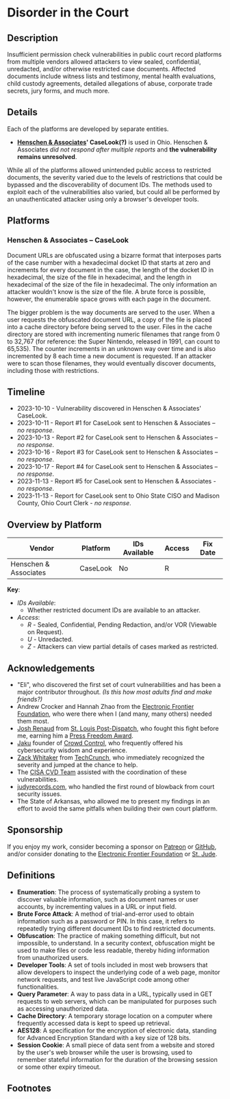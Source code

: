 # Disorder in the Court

## Description

Insufficient permission check vulnerabilities in public court record platforms from multiple vendors allowed attackers to view sealed, confidential, unredacted, and/or otherwise restricted case documents. Affected documents include witness lists and testimony, mental health evaluations, child custody agreements, detailed allegations of abuse, corporate trade secrets, jury forms, and much more.

## Details

Each of the platforms are developed by separate entities.

- **[Henschen & Associates](https://henschen.com/)' CaseLook(?)** is used in Ohio. Henschen & Associates _did not respond after multiple reports_ and **the vulnerability remains unresolved**.

While all of the platforms allowed unintended public access to restricted documents, the severity varied due to the levels of restrictions that could be bypassed and the discoverability of document IDs. The methods used to exploit each of the vulnerabilities also varied, but could all be performed by an unauthenticated attacker using only a browser's developer tools.

## Platforms

### Henschen & Associates – CaseLook

Document URLs are obfuscated using a bizarre format that interposes parts of the case number with a hexadecimal docket ID that starts at zero and increments for every document in the case, the length of the docket ID in hexadecimal, the size of the file in hexadecimal, and the length in hexadecimal of the size of the file in hexadecimal. The only information an attacker wouldn't know is the size of the file. A brute force is possible, however, the enumerable space grows with each page in the document.

The bigger problem is the way documents are served to the user. When a user requests the obfuscated document URL, a copy of the file is placed into a cache directory before being served to the user. Files in the cache directory are stored with incrementing numeric filenames that range from 0 to 32,767 (for reference: the Super Nintendo, released in 1991, can count to 65,535). The counter increments in an unknown way over time and is also incremented by 8 each time a new document is requested. If an attacker were to scan those filenames, they would eventually discover documents, including those with restrictions.

## Timeline

- 2023-10-10 - Vulnerability discovered in Henschen & Associates' CaseLook.
- 2023-10-11 - Report #1 for CaseLook sent to Henschen & Associates – _no response_.
- 2023-10-13 - Report #2 for CaseLook sent to Henschen & Associates – _no response_.
- 2023-10-16 - Report #3 for CaseLook sent to Henschen & Associates – _no response_.
- 2023-10-17 - Report #4 for CaseLook sent to Henschen & Associates – _no response_.
- 2023-11-13 - Report #5 for CaseLook sent to Henschen & Associates - _no response_.
- 2023-11-13 - Report for CaseLook sent to Ohio State CISO and Madison County, Ohio Court Clerk - _no response_.

## Overview by Platform

| Vendor                | Platform | IDs Available | Access | Fix Date |
| --------------------- | -------- | ------------- | ------ | -------- |
| Henschen & Associates | CaseLook | No            | R      |          |

**Key**:

- _IDs Available_:
  - Whether restricted document IDs are available to an attacker.
- _Access_:
  - _R_ - Sealed, Confidential, Pending Redaction, and/or VOR (Viewable on Request).
  - _U_ - Unredacted.
  - _Z_ - Attackers can view partial details of cases marked as restricted.

## Acknowledgements

- "Eli", who discovered the first set of court vulnerabilities and has been a major contributor throughout. _(Is this how most adults find and make friends?)_
- Andrew Crocker and Hannah Zhao from the [Electronic Frontier Foundation](https://eff.org), who were there when I (and many, many others) needed them most.
- [Josh Renaud](https://www.joshrenaud.com/) from [St. Louis Post-Dispatch](https://www.stltoday.com/), who fought this fight before me, earning him a [Press Freedom Award](https://www.youtube.com/watch?v=DhflQv1rJ1A).
- [Jaku](https://twitter.com/Jaku) founder of [Crowd Control](https://crowdcontrol.live/), who frequently offered his cybersecurity wisdom and experience.
- [Zack Whitaker](https://techcrunch.com/author/zack-whittaker/) from [TechCrunch](https://techcrunch.com), who immediately recognized the severity and jumped at the chance to help.
- The [CISA CVD Team](https://www.cisa.gov/coordinated-vulnerability-disclosure-process) assisted with the coordination of these vulnerabilities.
- [judyrecords.com](https://judyrecords.com), who handled the first round of blowback from court security issues.
- The State of Arkansas, who allowed me to present my findings in an effort to avoid the same pitfalls when building their own court platform.

## Sponsorship

If you enjoy my work, consider becoming a sponsor on [Patreon](https://patreon.com/northantara) or [GitHub](https://github.com/sponsors/qwell/), and/or consider donating to the [Electronic Frontier Foundation](https://eff.org/donate) or [St. Jude](https://www.stjude.org/donate).

## Definitions

- **Enumeration**: The process of systematically probing a system to discover valuable information, such as document names or user accounts, by incrementing values in a URL or input field.
- **Brute Force Attack**: A method of trial-and-error used to obtain information such as a password or PIN. In this case, it refers to repeatedly trying different document IDs to find restricted documents.
- **Obfuscation**: The practice of making something difficult, but not impossible, to understand. In a security context, obfuscation might be used to make files or code less readable, thereby hiding information from unauthorized users.
- **Developer Tools**: A set of tools included in most web browsers that allow developers to inspect the underlying code of a web page, monitor network requests, and test live JavaScript code among other functionalities.
- **Query Parameter**: A way to pass data in a URL, typically used in GET requests to web servers, which can be manipulated for purposes such as accessing unauthorized data.
- **Cache Directory**: A temporary storage location on a computer where frequently accessed data is kept to speed up retrieval.
- **AES128**: A specification for the encryption of electronic data, standing for Advanced Encryption Standard with a key size of 128 bits.
- **Session Cookie**: A small piece of data sent from a website and stored by the user's web browser while the user is browsing, used to remember stateful information for the duration of the browsing session or some other expiry timeout.

## Footnotes
